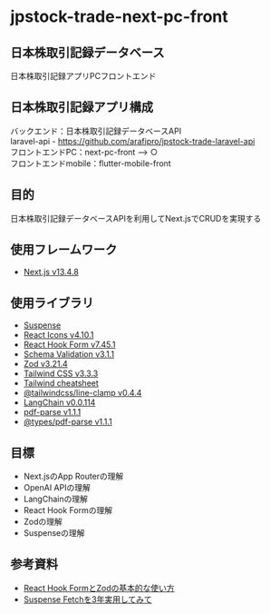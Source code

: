 # jpstock-trade-next-pc-front

## 日本株取引記録データベース

日本株取引記録アプリPCフロントエンド

## 日本株取引記録アプリ構成

バックエンド：日本株取引記録データベースAPI  
laravel-api - https://github.com/arafipro/jpstock-trade-laravel-api  
フロントエンドPC：next-pc-front --> ○  
フロントエンドmobile：flutter-mobile-front

## 目的

日本株取引記録データベースAPIを利用してNext.jsでCRUDを実現する

## 使用フレームワーク

- [Next.js v13.4.8](https://nextjs.org/docs)

## 使用ライブラリ

- [Suspense](https://react.dev/reference/react/Suspense)
- [React Icons v4.10.1](https://react-icons.github.io/react-icons)
- [React Hook Form v7.45.1](https://www.react-hook-form.com/)
- [Schema Validation v3.1.1](https://react-hook-form.com/get-started#SchemaValidation)
- [Zod v3.21.4](https://zod.dev/)
- [Tailwind CSS v3.3.3](https://tailwindcss.com/)
- [Tailwind cheatsheet](https://tailwindcomponents.com/cheatsheet/)
- [@tailwindcss/line-clamp v0.4.4](https://github.com/tailwindlabs/tailwindcss-line-clamp)
- [LangChain v0.0.114](https://js.langchain.com/docs/get_started/introduction)
- [pdf-parse v1.1.1](https://www.npmjs.com/package/pdf-parse)
- [@types/pdf-parse v1.1.1](https://www.npmjs.com/package/@types/pdf-parse)

## 目標

- Next.jsのApp Routerの理解
- OpenAI APIの理解
- LangChainの理解
- React Hook Formの理解
- Zodの理解
- Suspenseの理解

## 参考資料

- [React Hook FormとZodの基本的な使い方](https://qiita.com/y-suzu/items/952d417f0853341a97df)
- [Suspense Fetchを3年実用してみて](https://zenn.dev/knowledgework/articles/d460315cb4c16b#%E3%82%B5%E3%82%A4%E3%83%89%E3%82%BB%E3%83%83%E3%82%B7%E3%83%A7%E3%83%B3%E2%91%A0%3A-suspense-fetch%E3%82%923%E5%B9%B4%E5%AE%9F%E7%94%A8%E3%81%97%E3%81%A6%E3%81%BF%E3%81%A6)
